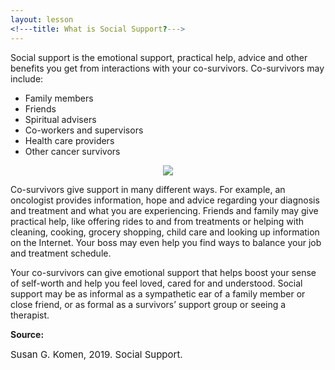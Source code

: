 ```yaml
---
layout: lesson
<!---title: What is Social Support?--->
---
```


Social support is the emotional support, practical help, advice and other benefits you get from interactions with your co-survivors. Co-survivors may include: 
    
  * Family members 
  * Friends 
  * Spiritual advisers 
  * Co-workers and supervisors 
  * Health care providers 
  * Other cancer survivors

<p align="center">
<img src="https://scnslabutsa.github.io/myhthelperEduContent/Images/TwoAAwomen.PNG"/> 
</p> 

Co-survivors give support in many different ways. For example, an oncologist provides information, hope and advice regarding your diagnosis and treatment and what you are experiencing. Friends and family may give practical help, like offering rides to and from treatments or helping with cleaning, cooking, grocery shopping, child care and looking up information on the Internet. Your boss may even help you find ways to balance your job and treatment schedule. 

Your co-survivors can give emotional support that helps boost your sense of self-worth and help you feel loved, cared for and understood. Social support may be as informal as a sympathetic ear of a family member or close friend, or as formal as a survivors’ support group or seeing a therapist.

**Source:**

<span style="font-size:15px;">Susan G. Komen, 2019. Social Support.</span>